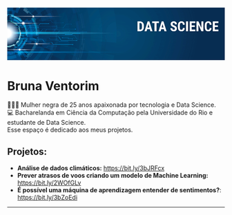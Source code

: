 

<p align="center">
  <img src="https://github.com/brunavent/template_temp/blob/master/banner.png">
</p>

# Bruna Ventorim
👩🏽‍💻 Mulher negra de 25 anos apaixonada por tecnologia e Data Science. </br>
💻 Bacharelanda em Ciência da Computação pela Universidade do Rio e estudante de Data Science.</br>
Esse espaço é dedicado aos meus projetos.


## Projetos:

* **Análise de dados climáticos:** https://bit.ly/3bJRFcx
* **Prever atrasos de voos criando um modelo de Machine Learning:** https://bit.ly/2WOfGLv
* **É possível uma máquina de aprendizagem entender de sentimentos?**: https://bit.ly/3bZoEdi
---




